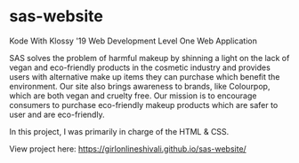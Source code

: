# sas-website
Kode With Klossy '19 Web Development Level One Web Application

SAS solves the problem of harmful makeup by shinning a light on the lack of vegan and eco-friendly products in the cosmetic industry and provides users with alternative make up items they can purchase which benefit the environment. Our site also brings awareness to brands, like Colourpop, which are both vegan and cruelty free. Our mission is to encourage consumers to purchase eco-friendly makeup products which are safer to user and are eco-friendly.

In this project, I was primarily in charge of the HTML & CSS.

View project here: https://girlonlineshivali.github.io/sas-website/
